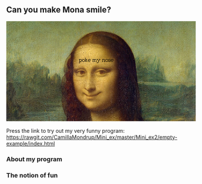 ## Can you make Mona smile? 

![alt text](MonaLisa.png "Screenshot of my fun program!")

Press the link to try out my very funny program:
https://rawgit.com/CamillaMondrup/Mini_ex/master/Mini_ex2/empty-example/index.html

### About my program 

### The notion of fun 


